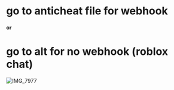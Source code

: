 # go to anticheat file for webhook

**or**

# go to alt for no webhook (roblox chat)

![IMG_7977](https://user-images.githubusercontent.com/121769974/222688165-7a63b2bb-1b9a-4001-b328-709ed95a22b8.jpg)


